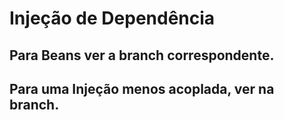 # Injeção de Dependência
## Para Beans ver a branch correspondente.
## Para uma Injeção menos acoplada, ver na branch.
